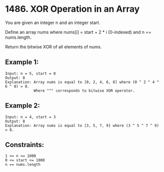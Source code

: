 # 1486. XOR Operation in an Array
      
You are given an integer n and an integer start.

Define an array nums where nums[i] = start + 2 * i (0-indexed) and n == nums.length.

Return the bitwise XOR of all elements of nums.

## Example 1:

    Input: n = 5, start = 0
    Output: 8
    Explanation: Array nums is equal to [0, 2, 4, 6, 8] where (0 ^ 2 ^ 4 ^ 6 ^ 8) = 8.
                 Where "^" corresponds to bitwise XOR operator.
## Example 2:

    Input: n = 4, start = 3
    Output: 8
    Explanation: Array nums is equal to [3, 5, 7, 9] where (3 ^ 5 ^ 7 ^ 9) = 8.
## Constraints:

    1 <= n <= 1000
    0 <= start <= 1000
    n == nums.length